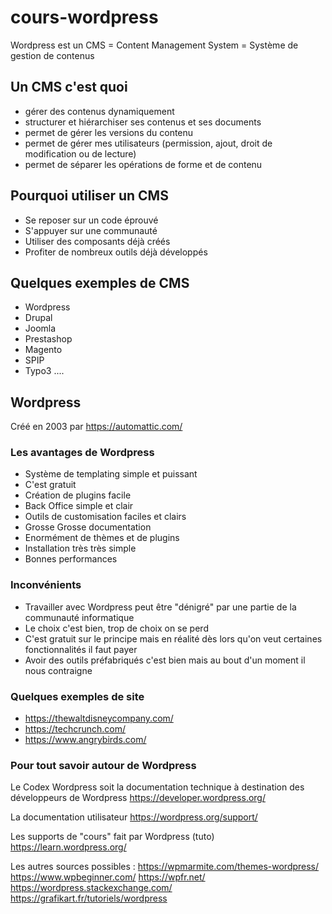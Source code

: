 # cours-wordpress

Wordpress est un CMS = Content Management System = Système de gestion de contenus

## Un CMS c'est quoi

- gérer des contenus dynamiquement
- structurer et hiérarchiser ses contenus et ses documents
- permet de gérer les versions du contenu
- permet de gérer mes utilisateurs (permission, ajout, droit de modification ou de lecture)
- permet de séparer les opérations de forme et de contenu

## Pourquoi utiliser un CMS

- Se reposer sur un code éprouvé
- S'appuyer sur une communauté 
- Utiliser des composants déjà créés
- Profiter de nombreux outils déjà développés

## Quelques exemples de CMS

- Wordpress
- Drupal
- Joomla
- Prestashop
- Magento
- SPIP
- Typo3
....

## Wordpress

Créé en 2003 par https://automattic.com/

### Les avantages de Wordpress

- Système de templating simple et puissant
- C'est gratuit
- Création de plugins facile
- Back Office simple et clair
- Outils de customisation faciles et clairs
- Grosse Grosse documentation
- Enormément de thèmes et de plugins
- Installation très très simple
- Bonnes performances

### Inconvénients

- Travailler avec Wordpress peut être "dénigré" par une partie de la communauté informatique
- Le choix c'est bien, trop de choix on se perd
- C'est gratuit sur le principe mais en réalité dès lors qu'on veut certaines fonctionnalités il faut payer
- Avoir des outils préfabriqués c'est bien mais au bout d'un moment il nous contraigne

### Quelques exemples de site 

- https://thewaltdisneycompany.com/
- https://techcrunch.com/
- https://www.angrybirds.com/


### Pour tout savoir autour de Wordpress

Le Codex Wordpress soit la documentation technique à destination des développeurs de Wordpress
https://developer.wordpress.org/

La documentation utilisateur 
https://wordpress.org/support/

Les supports de "cours" fait par Wordpress (tuto)
https://learn.wordpress.org/

Les autres sources possibles :
https://wpmarmite.com/themes-wordpress/
https://www.wpbeginner.com/
https://wpfr.net/
https://wordpress.stackexchange.com/
https://grafikart.fr/tutoriels/wordpress
